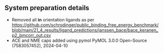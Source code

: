 ## System preparation details

* Removed all **in** orientation ligands as per https://github.com/schrodinger/public_binding_free_energy_benchmark/blob/main/21_4_results/ligand_predictions/janssen_bace/bace_keranen_p2_bmcorr_out.csv
* ACE and NME caps added using pymol PyMOL 3.0.0 Open-Source (7583057452), 2024-04-10
